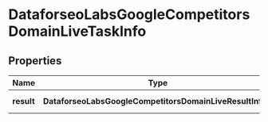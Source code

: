 # DataforseoLabsGoogleCompetitorsDomainLiveTaskInfo

## Properties

| Name | Type | Description | Notes |
|------------ | ------------- | ------------- | -------------|
**result** | **DataforseoLabsGoogleCompetitorsDomainLiveResultInfo[]** | array of results |[optional]|